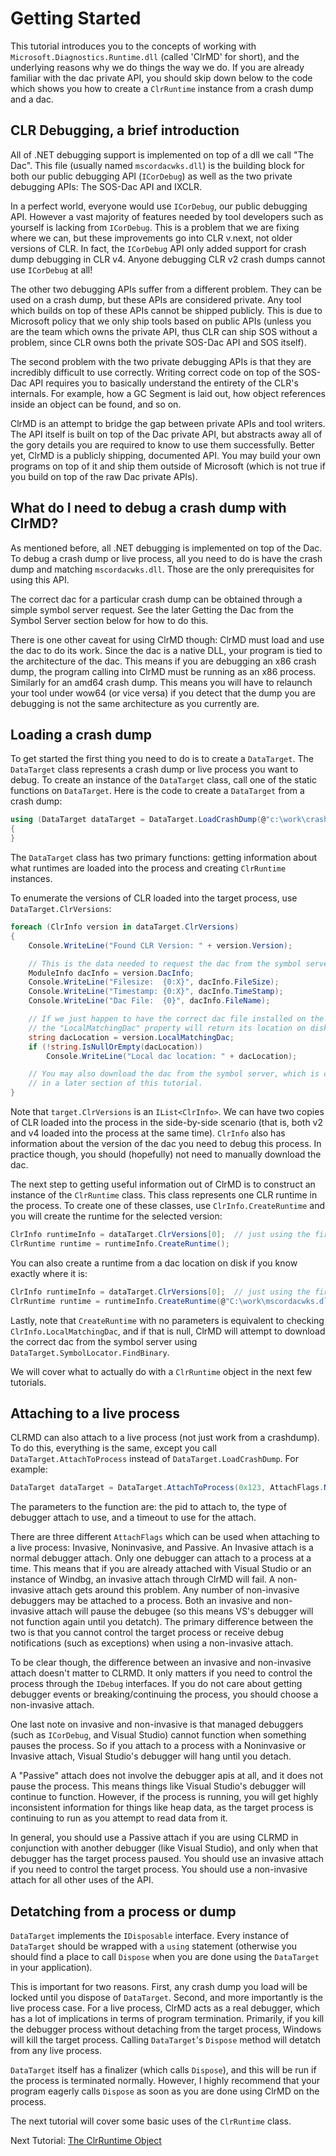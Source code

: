 # Getting Started

This tutorial introduces you to the concepts of working with
`Microsoft.Diagnostics.Runtime.dll` (called 'ClrMD' for short), and the
underlying reasons why we do things the way we do. If you are already familiar
with the dac private API, you should skip down below to the code which shows you
how to create a `ClrRuntime` instance from a crash dump and a dac.

## CLR Debugging, a brief introduction

All of .NET debugging support is implemented on top of a dll we call "The Dac".
This file (usually named `mscordacwks.dll`) is the building block for both our
public debugging API (`ICorDebug`) as well as the two private debugging APIs: The
SOS-Dac API and IXCLR.

In a perfect world, everyone would use `ICorDebug`, our public debugging API.
However a vast majority of features needed by tool developers such as yourself
is lacking from `ICorDebug`. This is a problem that we are fixing where we can,
but these improvements go into CLR v.next, not older versions of CLR. In fact,
the `ICorDebug` API only added support for crash dump debugging in CLR v4.
Anyone debugging CLR v2 crash dumps cannot use `ICorDebug` at all!

The other two debugging APIs suffer from a different problem. They can be used
on a crash dump, but these APIs are considered private. Any tool which builds on
top of these APIs cannot be shipped publicly. This is due to Microsoft policy
that we only ship tools based on public APIs (unless you are the team which owns
the private API, thus CLR can ship SOS without a problem, since CLR owns both
the private SOS-Dac API and SOS itself).

The second problem with the two private debugging APIs is that they are
incredibly difficult to use correctly. Writing correct code on top of the SOS-Dac
API requires you to basically understand the entirety of the CLR's internals.
For example, how a GC Segment is laid out, how object references inside an
object can be found, and so on.

ClrMD is an attempt to bridge the gap between private APIs and tool writers. The
API itself is built on top of the Dac private API, but abstracts away all of the
gory details you are required to know to use them successfully. Better yet,
ClrMD is a publicly shipping, documented API. You may build your own programs
on top of it and ship them outside of Microsoft (which is not true if you build
on top of the raw Dac private APIs).

## What do I need to debug a crash dump with ClrMD?

As mentioned before, all .NET debugging is implemented on top of the Dac. To
debug a crash dump or live process, all you need to do is have the crash dump
and matching `mscordacwks.dll`. Those are the only prerequisites for using this
API.

The correct dac for a particular crash dump can be obtained through a
simple symbol server request. See the later Getting the Dac from the Symbol
Server section below for how to do this.

There is one other caveat for using ClrMD though: ClrMD must load and use the
dac to do its work. Since the dac is a native DLL, your program is tied to the
architecture of the dac. This means if you are debugging an x86 crash dump, the
program calling into ClrMD must be running as an x86 process. Similarly for an
amd64 crash dump. This means you will have to relaunch your tool under wow64 (or
vice versa) if you detect that the dump you are debugging is not the same
architecture as you currently are.

## Loading a crash dump

To get started the first thing you need to do is to create a `DataTarget`. The
`DataTarget` class represents a crash dump or live process you want to debug.
To create an instance of the `DataTarget` class, call one of the static functions
on `DataTarget`.  Here is the code to create a `DataTarget` from a crash dump:

```cs
using (DataTarget dataTarget = DataTarget.LoadCrashDump(@"c:\work\crash.dmp"))
{
}
```

The `DataTarget` class has two primary functions: getting information about what
runtimes are loaded into the process and creating `ClrRuntime` instances.

To enumerate the versions of CLR loaded into the target process, use
`DataTarget.ClrVersions`:

```cs
foreach (ClrInfo version in dataTarget.ClrVersions)
{
    Console.WriteLine("Found CLR Version: " + version.Version);

    // This is the data needed to request the dac from the symbol server:
    ModuleInfo dacInfo = version.DacInfo;
    Console.WriteLine("Filesize:  {0:X}", dacInfo.FileSize);
    Console.WriteLine("Timestamp: {0:X}", dacInfo.TimeStamp);
    Console.WriteLine("Dac File:  {0}", dacInfo.FileName);

    // If we just happen to have the correct dac file installed on the machine,
    // the "LocalMatchingDac" property will return its location on disk:
    string dacLocation = version.LocalMatchingDac;
    if (!string.IsNullOrEmpty(dacLocation))
        Console.WriteLine("Local dac location: " + dacLocation);

    // You may also download the dac from the symbol server, which is covered
    // in a later section of this tutorial.
}
```

Note that `target.ClrVersions` is an `IList<ClrInfo>`. We can have two copies of
CLR loaded into the process in the side-by-side scenario (that is, both v2 and
v4 loaded into the process at the same time).  `ClrInfo` also has information 
about the version of the dac you need to debug this process.  In practice though,
you should (hopefully) not need to manually download the dac.

The next step to getting useful information out of ClrMD is to construct an
instance of the `ClrRuntime` class.  This class represents one CLR runtime
in the process.  To create one of these classes, use `ClrInfo.CreateRuntime`
and you will create the runtime for the selected version:

```cs
ClrInfo runtimeInfo = dataTarget.ClrVersions[0];  // just using the first runtime
ClrRuntime runtime = runtimeInfo.CreateRuntime();
```

You can also create a runtime from a dac location on disk if you know exactly
where it is:

```cs
ClrInfo runtimeInfo = dataTarget.ClrVersions[0];  // just using the first runtime
ClrRuntime runtime = runtimeInfo.CreateRuntime(@"C:\work\mscordacwks.dll");
```

Lastly, note that `CreateRuntime` with no parameters is equivalent to checking
`ClrInfo.LocalMatchingDac`, and if that is null, ClrMD will attempt to download
the correct dac from the symbol server using `DataTarget.SymbolLocator.FindBinary`.

We will cover what to actually do with a `ClrRuntime` object in the next few
tutorials.

## Attaching to a live process

CLRMD can also attach to a live process (not just work from a crashdump). To do
this, everything is the same, except you call `DataTarget.AttachToProcess`
instead of `DataTarget.LoadCrashDump`. For example:

```cs
DataTarget dataTarget = DataTarget.AttachToProcess(0x123, AttachFlags.Noninvasive, 5000);
```

The parameters to the function are: the pid to attach to, the type of debugger
attach to use, and a timeout to use for the attach.

There are three different `AttachFlags` which can be used when attaching to a
live process: Invasive, Noninvasive, and Passive. An Invasive attach is a normal
debugger attach. Only one debugger can attach to a process at a time. This means
that if you are already attached with Visual Studio or an instance of Windbg, an
invasive attach through ClrMD will fail. A non-invasive attach gets around this
problem. Any number of non-invasive debuggers may be attached to a process. Both
an invasive and non-invasive attach will pause the debugee (so this means VS's
debugger will not function again until you detatch). The primary difference
between the two is that you cannot control the target process or receive debug
notifications (such as exceptions) when using a non-invasive attach.

To be clear though, the difference between an invasive and non-invasive attach
doesn't matter to CLRMD. It only matters if you need to control the process
through the `IDebug` interfaces. If you do not care about getting debugger events
or breaking/continuing the process, you should choose a non-invasive attach.

One last note on invasive and non-invasive is that managed debuggers (such as
`ICorDebug`, and Visual Studio) cannot function when something pauses the
process. So if you attach to a process with a Noninvasive or Invasive attach,
Visual Studio's debugger will hang until you detach.

A "Passive" attach does not involve the debugger apis at all, and it does not
pause the process. This means things like Visual Studio's debugger will continue
to function. However, if the process is running, you will get highly
inconsistent information for things like heap data, as the target process is
continuing to run as you attempt to read data from it.

In general, you should use a Passive attach if you are using CLRMD in
conjunction with another debugger (like Visual Studio), and only when that
debugger has the target process paused. You should use an invasive attach if you
need to control the target process. You should use a non-invasive attach for all
other uses of the API.

## Detatching from a process or dump

`DataTarget` implements the `IDisposable` interface. Every instance of
`DataTarget` should be wrapped with a `using` statement (otherwise you should find
a place to call `Dispose` when you are done using the `DataTarget` in your
application).

This is important for two reasons. First, any crash dump you load will be locked
until you dispose of `DataTarget`. Second, and more importantly is the live
process case. For a live process, ClrMD acts as a real debugger, which has a lot
of implications in terms of program termination. Primarily, if you kill the
debugger process without detaching from the target process, Windows will kill
the target process. Calling `DataTarget`'s `Dispose` method will detatch from
any live process.

`DataTarget` itself has a finalizer (which calls `Dispose`), and this will be run
if the process is terminated normally. However, I highly recommend that your
program eagerly calls `Dispose` as soon as you are done using ClrMD on the
process.

The next tutorial will cover some basic uses of the `ClrRuntime` class.

Next Tutorial: [The ClrRuntime Object](ClrRuntime.md)
